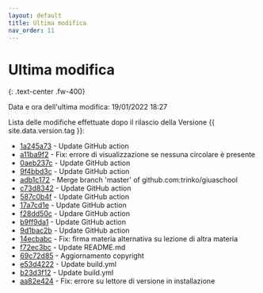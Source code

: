 ```yaml
---
layout: default
title: Ultima modifica
nav_order: 11
---
```


# Ultima modifica
{: .text-center .fw-400}

Data e ora dell'ultima modifica: 19/01/2022 18:27

Lista delle modifiche effettuate dopo il rilascio della Versione {{ site.data.version.tag }}:

- [1a245a73](http://github.com/trinko/giuaschool/commit/1a245a73a424c678dc018753e3a7b4117f25f65b) - Update GitHub action
- [a11ba9f2](http://github.com/trinko/giuaschool/commit/a11ba9f24065157ef2f13dcd977febfa5544b12c) - Fix: errore di visualizzazione se nessuna circolare è presente
- [0aeb237c](http://github.com/trinko/giuaschool/commit/0aeb237ca305356ae644ba97406e23a4cde27eff) - Update GitHub action
- [9f4bbd3c](http://github.com/trinko/giuaschool/commit/9f4bbd3c32ff89fb6e4a2dc1cb45ac49cb540ad5) - Update GitHub action
- [adb1c172](http://github.com/trinko/giuaschool/commit/adb1c1725a8f1d53e9d104efdaacbb677e030775) - Merge branch 'master' of github.com:trinko/giuaschool
- [c73d8342](http://github.com/trinko/giuaschool/commit/c73d834224c6db27897856495ffe0ab035e82ae5) - Update GitHub action
- [587c0b4f](http://github.com/trinko/giuaschool/commit/587c0b4f56747923793cdd8a547722111dc1c3f0) - Update GitHub action
- [17a7cd1e](http://github.com/trinko/giuaschool/commit/17a7cd1ee2c0e0d5e9b242ee32b24462031eed66) - Update GitHub action
- [f28dd50c](http://github.com/trinko/giuaschool/commit/f28dd50c6605e9cb661954f06746be2c68c500d9) - Updare GitHub action
- [b9ff9da1](http://github.com/trinko/giuaschool/commit/b9ff9da166582cde84d6cf62db8c7b355575b773) - Update GitHub action
- [9d1bac2b](http://github.com/trinko/giuaschool/commit/9d1bac2b7ffd88450722ffcb5a8889016ddb8ca0) - Update GitHub action
- [14ecbabc](http://github.com/trinko/giuaschool/commit/14ecbabc7eac4ad66ae0c9ccd6eb096cfca0c797) - Fix: firma materia alternativa su lezione di altra materia
- [f72ec3bc](http://github.com/trinko/giuaschool/commit/f72ec3bc7ebc72c5eeab714e9938b1a125748956) - Update README.md
- [69c72d85](http://github.com/trinko/giuaschool/commit/69c72d854e609b2cc1aee62efa6f654057a5760c) - Aggiornamento copyright
- [e53d4222](http://github.com/trinko/giuaschool/commit/e53d4222882bfa8ca89d5b0f83dd1bfb6bf1a50a) - Update build.yml
- [b23d3f12](http://github.com/trinko/giuaschool/commit/b23d3f120ec0ff029d4d894d748a036eca139a0b) - Update build.yml
- [aa82e424](http://github.com/trinko/giuaschool/commit/aa82e424a6bb13c8c95744733381e2d7d366303c) - Fix: errore su lettore di versione in installazione

